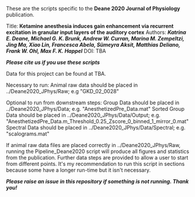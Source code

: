 These are the scripts specific to the **Deane 2020 Journal of Physiology** publication.

Title: **Ketamine anesthesia induces gain enhancement via recurrent excitation in granular input layers of the auditory cortex**
Authors: ***Katrina E. Deane, Michael G. K. Brunk, Andrew W. Curran, Marina M. Zempeltzi, Jing Ma, Xiao Lin, Francesca Abela, Sümeyra Aksit, Matthias Deliano, Frank W. Ohl, Max F. K. Happel***
DOI: TBA

***Please cite us if you use these scripts***

Data for this project can be found at TBA. 

Necessary to run:
Animal raw data should be placed in ../Deane2020_JPhys/Raw;
e.g "GKD_02_0028"

Optional to run from downstream steps:
Group Data should be placed in ../Deane2020_JPhys/Data;
e.g. "AnesthetizedPre_Data.mat"
Sorted Group Data should be placed in ../Deane2020_JPhys/Data/Output;
e.g. "AnesthetizedPre_Data.m_Threshold_0.25_Zscore_0_binned_1_mirror_0.mat"
Spectral Data should be placed in ../Deane2020_JPhys/Data/Spectral;
e.g. "scalograms.mat"

If animal raw data files are placed correctly in ../Deane2020_JPhys/Raw, running the Pipeline_Deane2020 script will produce all figures and statistics from the publication. Further data steps are provided to allow a user to start from different points. It's my recommendation to run this script in sections because some have a longer run-time but it isn't necessary.

***Please raise an issue in this repository if something is not running. Thank you!***
